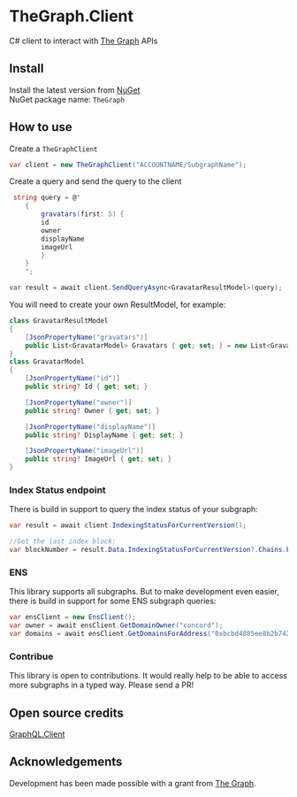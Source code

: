 # TheGraph.Client
C# client to interact with [The Graph](https://thegraph.com/) APIs 

## Install
Install the latest version from [NuGet](https://www.nuget.org/packages/TheGraph/)  
NuGet package name: `TheGraph`


## How to use

Create a `TheGraphClient`
```cs
var client = new TheGraphClient("ACCOUNTNAME/SubgraphName");
```

Create a query and send the query to the client
```cs
 string query = @"
    {
        gravatars(first: 5) {
        id
        owner
        displayName
        imageUrl
        }
    }
    ";

var result = await client.SendQueryAsync<GravatarResultModel>(query);
```

You will need to create your own ResultModel, for example:
```cs
class GravatarResultModel
{
    [JsonPropertyName("gravatars")]
    public List<GravatarModel> Gravatars { get; set; } = new List<GravatarModel>();
}
class GravatarModel
{
    [JsonPropertyName("id")]
    public string? Id { get; set; }

    [JsonPropertyName("owner")]
    public string? Owner { get; set; }

    [JsonPropertyName("displayName")]
    public string? DisplayName { get; set; }

    [JsonPropertyName("imageUrl")]
    public string? ImageUrl { get; set; }
}
```

### Index Status endpoint
There is build in support to query the index status of your subgraph:

```cs
var result = await client.IndexingStatusForCurrentVersion();

//Get the last index block:
var blockNumber = result.Data.IndexingStatusForCurrentVersion?.Chains.First().ChainHeadBlock?.Number;
```

### ENS
This library supports all subgraphs. But to make development even easier, there is build in support for some ENS subgraph queries:

```cs
var ensClient = new EnsClient();
var owner = await ensClient.GetDomainOwner("concord");
var domains = await ensClient.GetDomainsForAddress("0xbcbd4885ee8b2b74249c5ad9b8b668fb256a51b1");
```

### Contribue
This library is open to contributions. It would really help to be able to access more subgraphs in a typed way. Please send a PR!

## Open source credits
[GraphQL.Client](https://github.com/graphql-dotnet/graphql-client)

## Acknowledgements
Development has been made possible with a grant from [The Graph](https://thegraph.com/blog/wave-one-funding).

